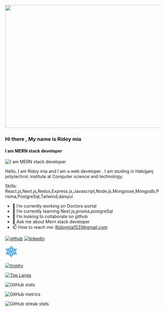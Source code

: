 <img height="400px" width="1200px" src="https://media2.giphy.com/media/qgQUggAC3Pfv687qPC/giphy.gif"></img>
### Hi there , My name is Ridoy mia
#### I am MERN stack developer
![I am MERN stack developer](https://media2.giphy.com/media/qgQUggAC3Pfv687qPC/giphy.gif)

Hello, I am Ridoy mia and I am a web developer . I am studing in Habiganj polytechnic institute at Computer science and technology.

Skills: React.js,Next.js,Redux,Express.js,Javascript,Node.js,Mongoose,Mongodb,Prisma,PostgreSql,Tailwind,daisyui

- 🔭 I’m currently working on Doctors-portal 
- 🌱 I’m currently learning Next.js,prisma,postgreSql 
- 👯 I’m looking to collaborate on github 
- 💬 Ask me about Mern stack developer 
- 📫 How to reach me: Ridoymia1531@gmail.com 


[<img src='https://cdn.jsdelivr.net/npm/simple-icons@3.0.1/icons/github.svg' alt='github' height='40'>](https://github.com/RidoyMia)  [<img src='https://cdn.jsdelivr.net/npm/simple-icons@3.0.1/icons/linkedin.svg' alt='linkedin' height='40'>](https://www.linkedin.com/in/https://www.linkedin.com/in/ridoy-miya-7903652a0//)  

<a href='https://archiveprogram.github.com/'><img src='https://raw.githubusercontent.com/acervenky/animated-github-badges/master/assets/acbadge.gif' width='40' height='40'></a> 

[![trophy](https://github-profile-trophy.vercel.app/?username=RidoyMia)](https://github.com/ryo-ma/github-profile-trophy)

[![Top Langs](https://github-readme-stats.vercel.app/api/top-langs/?username=RidoyMia)](https://github.com/anuraghazra/github-readme-stats)

![GitHub stats](https://github-readme-stats.vercel.app/api?username=RidoyMia&show_icons=true&count_private=true)  

![GitHub metrics](https://metrics.lecoq.io/RidoyMia)  

![GitHub streak stats](https://streak-stats.demolab.com/?user=RidoyMia)  

